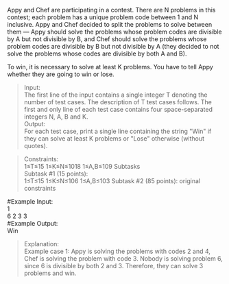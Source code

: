 Appy and Chef are participating in a contest. There are N problems in this contest; each problem has a unique problem code between 1 and N inclusive. Appy and Chef decided to split the problems to solve between them ― Appy should solve the problems whose problem codes are divisible by A but not divisible by B, and Chef should solve the problems whose problem codes are divisible by B but not divisible by A (they decided to not solve the problems whose codes are divisible by both A and B).  

To win, it is necessary to solve at least K problems. You have to tell Appy whether they are going to win or lose.  

> Input:  
The first line of the input contains a single integer T denoting the number of test cases. The description of T test cases follows.
The first and only line of each test case contains four space-separated integers N, A, B and K.  
> Output:   
For each test case, print a single line containing the string "Win" if they can solve at least K problems or "Lose" otherwise (without quotes).  

> Constraints:  
1≤T≤15
1≤K≤N≤1018
1≤A,B≤109
> Subtasks  
> Subtask #1 (15 points):  
1≤T≤15
1≤K≤N≤106
1≤A,B≤103
> Subtask #2 (85 points): original constraints  

#Example Input:  
1  
6 2 3 3  
#Example Output:  
Win

> Explanation:  
> Example case 1: Appy is solving the problems with codes 2 and 4, Chef is solving the problem with code 3. Nobody is solving problem 6, since 6 is divisible by both 2 and 3. Therefore, they can solve 3 problems and win.
